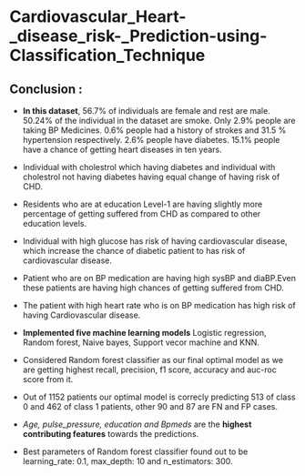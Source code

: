 # Cardiovascular_Heart-_disease_risk-_Prediction-using-Classification_Technique
## **Conclusion :**
  - **In this dataset**, 56.7% of individuals are female and rest are male. 50.24% of the individual in the dataset are smoke. Only 2.9% people are taking BP Medicines. 0.6% people had a history of strokes and 31.5 % hypertension respectively. 2.6% people have diabetes. 15.1% people have a chance of getting heart diseases in ten years.
   - Individual with cholestrol which having diabetes and individual with cholestrol not having diabetes having equal change of having risk of CHD.
   - Residents who are at education Level-1 are having slightly more percentage of getting suffered from CHD as compared to other education levels.
   - Individual with high glucose has risk of having cardiovascular disease, which increase the chance of diabetic patient to has risk of cardiovascular disease.
   - Patient who are on BP medication are having high sysBP and diaBP.Even these patients are having high chances of getting suffered from CHD.
   - The patient with high heart rate who is on BP medication has high risk of having Cardiovascular disease.

  - **Implemented five machine learning models** Logistic regression, Random forest, Naive bayes, Support vecor machine and KNN.
   - Considered Random forest classifier as our final optimal model as we are getting highest recall, precision, f1 score, accuracy and auc-roc score from it.
   - Out of 1152 patients our optimal model is correcly predicting 513 of class 0 and 462 of class 1 patients, other 90 and 87 are FN and FP cases.
   - *Age, pulse_pressure, education and Bpmeds* are the **highest contributing features** towards the predictions.
   - Best parameters of Random forest classifier found out to be learning_rate: 0.1, max_depth: 10 and n_estimators: 300.

